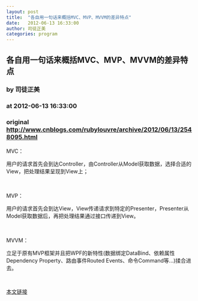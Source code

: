 ```yaml
---
layout: post
title:  "各自用一句话来概括MVC、MVP、MVVM的差异特点"
date:   2012-06-13 16:33:00
author: 司徒正美
categories: program
---
```


## 各自用一句话来概括MVC、MVP、MVVM的差异特点
### by 司徒正美
### at 2012-06-13 16:33:00
### original <http://www.cnblogs.com/rubylouvre/archive/2012/06/13/2548095.html>

<p>MVC：</p><p>用户的请求首先会到达Controller，由Controller从Model获取数据，选择合适的View，把处理结果呈现到View上； </p><p> </p><p>MVP： </p><p>用户的请求首先会到达View，View传递请求到特定的Presenter，Presenter从Model获取数据后，再把处理结果通过接口传递到View。 </p><p> </p><p>MVVM： </p><p>立足于原有MVP框架并且把WPF的新特性(数据绑定DataBind、依赖属性Dependency Property、路由事件Routed Events、命令Command等...)揉合进去。</p><p><img src="http://pic002.cnblogs.com/images/2010/152115/2010102816493731.png" alt=""></p><img src="http://www.cnblogs.com/rubylouvre/aggbug/2548095.html?type=1" width="1" height="1" alt=""><p><a href="http://www.cnblogs.com/rubylouvre/archive/2012/06/13/2548095.html">本文链接</a></p>